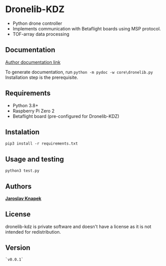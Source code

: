 # Dronelib-KDZ

- Python drone controller 
- Implements communication with Betaflight boards using MSP protocol.
- TOF-array data processing



## Documentation

[Author documentation link](./doc/index.md)

To generate documentation, run
`python -m pydoc -w core\dronelib.py`
Installation step is the prerequisite.


## Requirements

- Python 3.8+
- Raspberry Pi Zero 2
- Betaflight board (pre-configured for Dronelib-KDZ)



## Instalation

`pip3 install -r requirements.txt`



## Usage and testing

`python3 test.py`



## Authors

**[Jaroslav Knapek](knapek@post.cz)**


## License

dronelib-kdz is private software and doesn't have a license as it is not intended for redistribution.


## Version

    `v0.0.1`
